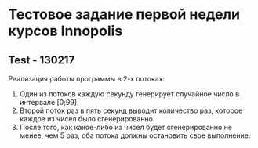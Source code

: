 # Тестовое задание первой недели курсов Innopolis

## Test - 130217

Реализация работы программы в 2-х потоках:
  1.  Один из потоков каждую секунду генерирует случайное число в интервале [0;99].
  2.  Второй поток раз в пять секунд выводит количество раз, которое каждое из чисел было сгенерированно.
  3.  После того, как какое-либо из чисел будет сгенерированно не менее, чем 5 раз, оба потока должны остановить свое выполнение.

